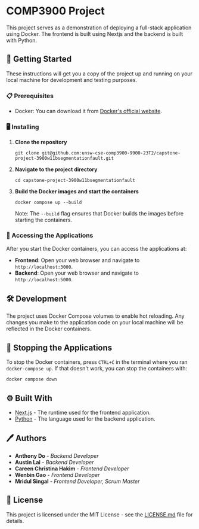 # COMP3900 Project

This project serves as a demonstration of deploying a full-stack application using Docker. The frontend is built using Nextjs and the backend is built with Python.

## 🚀 Getting Started

These instructions will get you a copy of the project up and running on your local machine for development and testing purposes.

### 📋 Prerequisites

- Docker: You can download it from [Docker's official website](https://www.docker.com/products/docker-desktop).

### 🖥️ Installing

1. **Clone the repository**
   ```
   git clone git@github.com:unsw-cse-comp3900-9900-23T2/capstone-project-3900w11bsegmentationfault.git
   ```
2. **Navigate to the project directory**
   ```
   cd capstone-project-3900w11bsegmentationfault
   ```
3. **Build the Docker images and start the containers**
   ```
   docker compose up --build
   ```
   Note: The `--build` flag ensures that Docker builds the images before starting the containers.

### 🔗 Accessing the Applications

After you start the Docker containers, you can access the applications at:

- **Frontend**: Open your web browser and navigate to `http://localhost:3000`.
- **Backend**: Open your web browser and navigate to `http://localhost:5000`.

## 🛠️ Development

The project uses Docker Compose volumes to enable hot reloading. Any changes you make to the application code on your local machine will be reflected in the Docker containers.

## 🛑 Stopping the Applications

To stop the Docker containers, press `CTRL+C` in the terminal where you ran `docker-compose up`. If that doesn't work, you can stop the containers with:

```bash
docker compose down
```

## ⚙️ Built With

- [Next.js](https://nextjs.org/) - The runtime used for the frontend application.
- [Python](https://www.python.org) - The language used for the backend application.

## 🖊️ Authors

- **Anthony Do** - _Backend Developer_
- **Austin Lai** - _Backend Developer_
- **Careen Christina Hakim** - _Frontend Developer_
- **Wenbin Gao** - _Frontend Developer_
- **Mridul Singal** - _Frontend Developer, Scrum Master_

## 📜 License

This project is licensed under the MIT License - see the [LICENSE.md](LICENSE.md) file for details.
